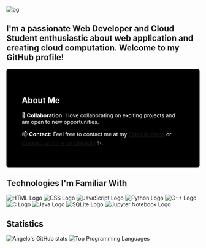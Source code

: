 [![bg][banner]][website]

[banner]: https://img.shields.io/badge/-Hi%20there,%20I'm%20Angelo%20Joe!%20👋-000000?style=for-the-badge&labelColor=000000&logo=none&logoColor=white&color=black&labelWidth=1000%
[website]: #

## I'm a passionate Web Developer and Cloud Student enthusiastic about web application and creating cloud computation. Welcome to my GitHub profile!

<div style="background-color: black; color: white; padding: 40px; border-radius: 5px;">

## About Me
💞 **Collaboration:** I love collaborating on exciting projects and am open to new opportunities.

📫 **Contact:** Feel free to contact me at my [Email Address](angelojoedelossantos20@gmail.com) or [Connect with me on LinkedIn](https://www.linkedin.com/in/angelo-joe-delos-santos-535627283/) ✨.

</div>

## Technologies I'm Familiar With
![HTML Logo](https://img.icons8.com/color/48/000000/html-5--v1.png) ![CSS Logo](https://img.icons8.com/color/48/000000/css3.png) ![JavaScript Logo](https://img.icons8.com/color/48/000000/javascript--v1.png) ![Python Logo](https://img.icons8.com/color/48/000000/python--v1.png) ![C++ Logo](https://img.icons8.com/color/48/000000/c-plus-plus-logo--v2.png) ![C Logo](https://img.icons8.com/color/48/000000/c-programming.png) ![Java Logo](https://img.icons8.com/color/48/000000/java-coffee-cup-logo--v1.png) ![SQLite Logo](https://img.icons8.com/ios-filled/50/000000/sqlite.png) ![Jupyter Notebook Logo](https://upload.wikimedia.org/wikipedia/commons/thumb/3/38/Jupyter_logo.svg/48px-Jupyter_logo.svg.png)

## Statistics
![Angelo's GitHub stats](https://github-readme-stats.vercel.app/api?username=angelojoe20&theme=dark&show_icons=true)
![Top Programming Languages](https://github-readme-stats.vercel.app/api/top-langs/?username=angelojoe20&layout=compact&theme=dark&show_icons=true)
